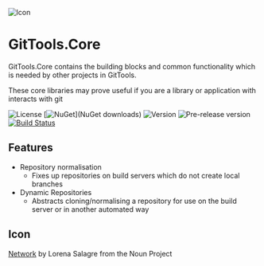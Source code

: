 ![Icon](https://raw.github.com/GitTools/GitTools.Core/master/GitTools_logo.png)

GitTools.Core
=============

GitTools.Core contains the building blocks and common functionality which is needed by other projects in GitTools.

These core libraries may prove useful if you are a library or application with interacts with git

![License](https://img.shields.io/github/license/gittools/gittools.core.svg)
[![NuGet](https://img.shields.io/nuget/v/GitTools.Core.svg?maxAge=2592000)](NuGet downloads)
![Version](https://img.shields.io/nuget/v/gittools.core.svg)
![Pre-release version](https://img.shields.io/nuget/vpre/gittools.core.svg)
[![Build Status](https://travis-ci.org/GitTools/GitTools.Core.svg?branch=master)](https://travis-ci.org/GitTools/GitTools.Core)

## Features
 - Repository normalisation
    - Fixes up repositories on build servers which do not create local branches
 - Dynamic Repositories
    - Abstracts cloning/normalising a repository for use on the build server or in another automated way


## Icon
[Network](https://thenounproject.com/term/network/60865/) by Lorena Salagre from the Noun Project

